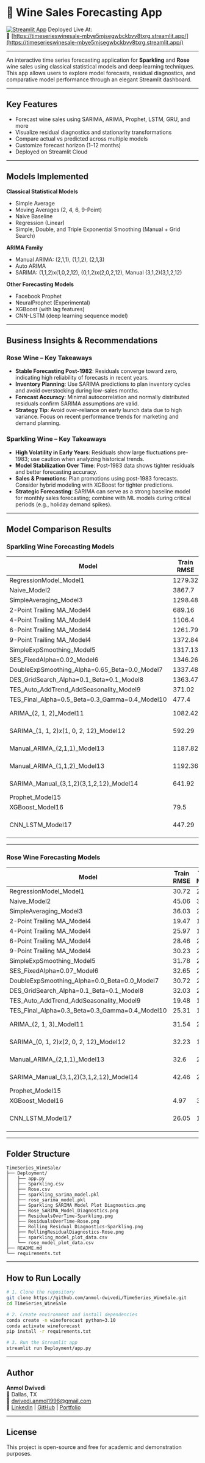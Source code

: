 # 🍷 Wine Sales Forecasting App

[![Streamlit App](https://img.shields.io/badge/Live%20App-Click%20Here-success?logo=streamlit)](https://timeserieswinesale-mbye5mjsegwbckbvv8txrg.streamlit.app/)
Deployed Live At:  
🔗 [https://timeserieswinesale-mbye5mjsegwbckbvv8txrg.streamlit.app/](https://timeserieswinesale-mbye5mjsegwbckbvv8txrg.streamlit.app/)

---

An interactive time series forecasting application for **Sparkling** and **Rose** wine sales using classical statistical models and deep learning techniques. This app allows users to explore model forecasts, residual diagnostics, and comparative model performance through an elegant Streamlit dashboard.

---

##  Key Features

-  Forecast wine sales using SARIMA, ARIMA, Prophet, LSTM, GRU, and more
-  Visualize residual diagnostics and stationarity transformations
-  Compare actual vs predicted across multiple models
-  Customize forecast horizon (1–12 months)
-  Deployed on Streamlit Cloud

---

##  Models Implemented

**Classical Statistical Models**
- Simple Average
- Moving Averages (2, 4, 6, 9-Point)
- Naive Baseline
- Regression (Linear)
- Simple, Double, and Triple Exponential Smoothing (Manual + Grid Search)

**ARIMA Family**
- Manual ARIMA: (2,1,1), (1,1,2), (2,1,3)
- Auto ARIMA
- SARIMA: (1,1,2)x(1,0,2,12), (0,1,2)x(2,0,2,12), Manual (3,1,2)(3,1,2,12)

**Other Forecasting Models**
- Facebook Prophet
- NeuralProphet (Experimental)
- XGBoost (with lag features)
- CNN-LSTM (deep learning sequence model)

---

##  Business Insights & Recommendations

###  Rose Wine – Key Takeaways
-  **Stable Forecasting Post-1982**: Residuals converge toward zero, indicating high reliability of forecasts in recent years.
-  **Inventory Planning**: Use SARIMA predictions to plan inventory cycles and avoid overstocking during low-sales months.
-  **Forecast Accuracy**: Minimal autocorrelation and normally distributed residuals confirm SARIMA assumptions are valid.
-  **Strategy Tip**: Avoid over-reliance on early launch data due to high variance. Focus on recent performance trends for marketing and demand planning.

###  Sparkling Wine – Key Takeaways
-  **High Volatility in Early Years**: Residuals show large fluctuations pre-1983; use caution when analyzing historical trends.
-  **Model Stabilization Over Time**: Post-1983 data shows tighter residuals and better forecasting accuracy.
-  **Sales & Promotions**: Plan promotions using post-1983 forecasts. Consider hybrid modeling with XGBoost for tighter predictions.
-  **Strategic Forecasting**: SARIMA can serve as a strong baseline model for monthly sales forecasting; combine with ML models during critical periods (e.g., holiday demand spikes).


---

##  Model Comparison Results

### **Sparkling Wine Forecasting Models**
| Model                                          | Train RMSE   | Train MAPE   |   Test RMSE |   Test MAPE | Data Source                       |
|------------------------------------------------|--------------|--------------|-------------|-------------|-----------------------------------|
| RegressionModel_Model1                         | 1279.32      | 40.05        |     1275.87 |       39.16 | original                          |
| Naive_Model2                                   | 3867.7       | 153.17       |     3864.28 |      152.87 | original                          |
| SimpleAveraging_Model3                         | 1298.48      | 40.36        |     1275.08 |       38.9  | original                          |
| 2-Point Trailing MA_Model4                     | 689.16       | 18.01        |      813.4  |       19.7  | original                          |
| 4-Point Trailing MA_Model4                     | 1106.4       | 34.28        |     1156.59 |       35.96 | original                          |
| 6-Point Trailing MA_Model4                     | 1261.79      | 42.11        |     1283.93 |       43.86 | original                          |
| 9-Point Trailing MA_Model4                     | 1372.84      | 45.99        |     1346.28 |       46.86 | original                          |
| SimpleExpSmoothing_Model5                      | 1317.13      | 39.05        |     1304.93 |       44.48 | original                          |
| SES_FixedAlpha=0.02_Model6                     | 1346.26      | 37.13        |     1278.5  |       40.71 | original                          |
| DoubleExpSmoothing_Alpha=0.65_Beta=0.0_Model7  | 1337.48      | 39.11        |     3851.44 |      152.08 | original                          |
| DES_GridSearch_Alpha=0.1_Beta=0.1_Model8       | 1363.47      | 44.26        |     1779.42 |       67.23 | original                          |
| TES_Auto_AddTrend_AddSeasonality_Model9        | 371.02       | 10.88        |      357.89 |       11.83 | original                          |
| TES_Final_Alpha=0.5_Beta=0.3_Gamma=0.4_Model10 | 477.4        | 14.36        |      649.2  |       21.59 | original                          |
| ARIMA_(2, 1, 2)_Model11                        | 1082.42      | 32.88        |     1299.98 |       43.2  | original data | 1st diff in Model |
| SARIMA_(1, 1, 2)_x_(1, 0, 2, 12)_Model12       | 592.29       | 15.04        |      528.59 |       18.89 | original data | 1st diff Model    |
| Manual_ARIMA_(2,1,1)_Model13                   | 1187.82      | 34.81        |     1274.94 |       38.65 | original data | 1st diff in Model |
| Manual_ARIMA_(1,1,2)_Model13                   | 1192.36      | 35.1         |     1274.37 |       38.55 | original data | 1st diff in Model |
| SARIMA_Manual_(3,1,2)(3,1,2,12)_Model14        | 641.92       | 16.27        |      329.53 |       10.36 | original data | 1st diff model    |
| Prophet_Model15                                |              |              |      440.63 |       14.35 | original | reindexed              |
| XGBoost_Model16                                | 79.5         | 2.57         |      441.33 |       13.19 | original | lag features           |
| CNN_LSTM_Model17                               | 447.29       | 14.74        |      437.75 |       12.95 | scaled + inverse                  |

---

### **Rose Wine Forecasting Models**
| Model                                          | Train RMSE   | Train MAPE   |   Test RMSE |   Test MAPE | Data Source                       |
|------------------------------------------------|--------------|--------------|-------------|-------------|-----------------------------------|
| RegressionModel_Model1                         | 30.72        | 21.22        |       51.39 |       91.49 | original                          |
| Naive_Model2                                   | 45.06        | 36.38        |       79.67 |      144.91 | original                          |
| SimpleAveraging_Model3                         | 36.03        | 25.39        |       53.41 |       94.77 | original                          |
| 2-Point Trailing MA_Model4                     | 19.47        | 12.47        |       11.53 |       13.57 | original                          |
| 4-Point Trailing MA_Model4                     | 25.97        | 18.03        |       14.44 |       19.46 | original                          |
| 6-Point Trailing MA_Model4                     | 28.46        | 20.41        |       14.55 |       20.82 | original                          |
| 9-Point Trailing MA_Model4                     | 30.23        | 22.06        |       14.72 |       20.99 | original                          |
| SimpleExpSmoothing_Model5                      | 31.78        | 22.37        |       37.54 |       65.2  | original                          |
| SES_FixedAlpha=0.07_Model6                     | 32.65        | 23.02        |       36.39 |       63.09 | original                          |
| DoubleExpSmoothing_Alpha=0.0_Beta=0.0_Model7   | 30.72        | 21.22        |       15.25 |       22.69 | original                          |
| DES_GridSearch_Alpha=0.1_Beta=0.1_Model8       | 32.03        | 22.78        |       37.01 |       63.89 | original                          |
| TES_Auto_AddTrend_AddSeasonality_Model9        | 19.48        | 13.27        |       14.23 |       19.16 | original                          |
| TES_Final_Alpha=0.3_Beta=0.3_Gamma=0.4_Model10 | 25.31        | 18.48        |       12.74 |       17.01 | original                          |
| ARIMA_(2, 1, 3)_Model11                        | 31.54        | 22.62        |       36.77 |       63.77 | original data | 1st diff in Model |
| SARIMA_(0, 1, 2)_x_(2, 0, 2, 12)_Model12       | 32.23        | 18.55        |       26.88 |       46.48 | original data | 1st diff Model    |
| Manual_ARIMA_(2,1,1)_Model13                   | 32.6         | 22.88        |       16.76 |       21.69 | original data | 1st diff in Model |
| SARIMA_Manual_(3,1,2)(3,1,2,12)_Model14        | 42.46        | 24.38        |       16.76 |       25.08 | original data | 1st diff model    |
| Prophet_Model15                                |              |              |       17.3  |       24.42 | original | reindexed              |
| XGBoost_Model16                                | 4.97         | 3.78         |       27.65 |       46.09 | original | lag features           |
| CNN_LSTM_Model17                               | 26.05        | 17.97        |       17.04 |       28.72 | scaled + inverse                  |

---

##  Folder Structure

```
TimeSeries_WineSale/
├── Deployment/
│   ├── app.py
│   ├── Sparkling.csv
│   ├── Rose.csv
│   ├── sparkling_sarima_model.pkl
│   ├── rose_sarima_model.pkl
│   ├── Sparkling SARIMA Model Plot Diagnostics.png
│   ├── Rose_SARIMA_Model_Diagnostics.png
│   ├── ResidualsOverTime-Sparkling.png
│   ├── ResidualsOverTime-Rose.png
│   ├── Rolling Residual Diagnostics-Sparkling.png
│   ├── RollingResidualDiagnostics-Rose.png
│   ├── sparkling_model_plot_data.csv
│   └── rose_model_plot_data.csv
├── README.md
└── requirements.txt
```

---

##  How to Run Locally

```bash
# 1. Clone the repository
git clone https://github.com/anmol-dwivedi/TimeSeries_WineSale.git
cd TimeSeries_WineSale

# 2. Create environment and install dependencies
conda create -n wineforecast python=3.10
conda activate wineforecast
pip install -r requirements.txt

# 3. Run the Streamlit app
streamlit run Deployment/app.py
```

---


##  Author

**Anmol Dwivedi**  
📍 Dallas, TX  
📧 dwivedi.anmol1996@gmail.com  
🔗 [LinkedIn](https://linkedin.com/in/anmol-dwivedi) | [GitHub](https://github.com/anmol-dwivedi) | [Portfolio](https://anmol-dwivedi-portfolio.netlify.app)

---

##  License

This project is open-source and free for academic and demonstration purposes.
